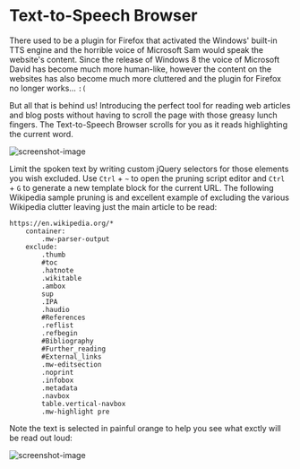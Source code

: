 # Text-to-Speech Browser

There used to be a plugin for Firefox that activated the Windows' built-in TTS engine and the horrible voice of Microsoft Sam would speak the website's content. Since the release of Windows 8 the voice of Microsoft David has become much more human-like, however the content on the websites has also become much more cluttered and the plugin for Firefox no longer works... `:(`

But all that is behind us! Introducing the perfect tool for reading web articles and blog posts without having to scroll the page with those greasy lunch fingers. The Text-to-Speech Browser scrolls for you as it reads highlighting the current word.

![screenshot-image](https://i.ibb.co/C7zsdqX/Screenshot-tts-browser1.jpg)

Limit the spoken text by writing custom jQuery selectors for those elements you wish excluded. Use `Ctrl` + `~` to open the pruning script editor and `Ctrl` + `G` to generate a new template block for the current URL. The following Wikipedia sample pruning is and excellent example of excluding the various Wikipedia clutter leaving just the main article to be read:

    https://en.wikipedia.org/*
        container:
            .mw-parser-output
        exclude:
            .thumb
            #toc
            .hatnote
            .wikitable
            .ambox
            sup
            .IPA
            .haudio
            #References
            .reflist
            .refbegin
            #Bibliography
            #Further_reading
            #External_links
            .mw-editsection
            .noprint
            .infobox
            .metadata
            .navbox
            table.vertical-navbox
            .mw-highlight pre

Note the text is selected in painful orange to help you see what exctly will be read out loud:

![screenshot-image](https://i.ibb.co/1Xb5Z3J/Screenshot-tts-browser2.png)
